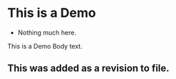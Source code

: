 # This is a Demo
- Nothing much here.

This is a Demo Body text.

## This was added as a revision to file.
